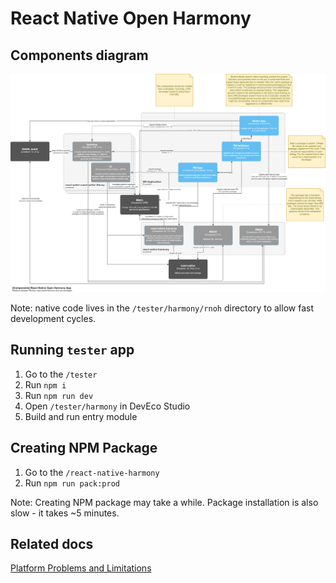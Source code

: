 # React Native Open Harmony

## Components diagram
![](./docs/react-native-open-harmony-app--components-diagram.png)


Note: native code lives in the `/tester/harmony/rnoh` directory to allow fast development cycles.

## Running `tester` app

1. Go to the `/tester`
1. Run `npm i`
1. Run `npm run dev`
1. Open `/tester/harmony` in DevEco Studio
1. Build and run entry module

## Creating NPM Package

1. Go to the `/react-native-harmony`
2. Run `npm run pack:prod`

Note: Creating NPM package may take a while. Package installation is also slow - it takes ~5 minutes.

## Related docs
[Platform Problems and Limitations](./docs/platform-problems-and-limitations.md)